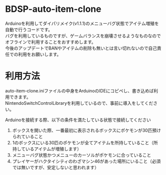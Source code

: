 # BDSP-auto-item-clone

Arduinoを利用してダイパリメイク(v1.1.1)のメニューバグ状態でアイテム増殖を自動で行うコードです。  
バグを利用しているものですが、ゲームバランスを崩壊させるようなものなのでオフラインで利用することをおすすめします。  
今後のアップデートでBANやアイテムの削除も無いとは言い切れないので自己責任での利用をお願いします。  

# 利用方法
auto-item-clone.iniファイルの中身をArduinoのIDEにコピペし、書き込めば利用できます。  
NintendoSwitchControlLibraryを利用しているので、事前に導入をしてください。

Arduinoを接続する際、以下の条件を満たしている状態で接続してください
1. ボックスを開いた際、一番最初に表示されるボックスにポケモンが30匹預けられていること
2. 1のボックスにいる30匹のポケモンが全てアイテムを所持していること（所持しているアイテムが増殖します）
3. メニューバグ状態かつメニューのカーソルがポケモンに合っていること
4. プレイヤーがハクタイシティのわざマシン46があった場所にいること（必須では無いですが、安定しないと思われます）

